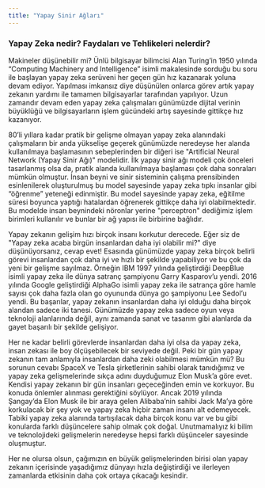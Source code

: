 ```yaml
---
title: "Yapay Sinir Ağları"
---
```


### Yapay Zeka nedir? Faydaları ve Tehlikeleri nelerdir?

Makineler düşünebilir mi? Ünlü bilgisayar bilimcisi Alan Turing’in 1950 yılında “Computing Machinery and Intelligence” isimli makalesinde sorduğu bu soru ile başlayan yapay zeka serüveni her geçen gün hız kazanarak yoluna devam ediyor. Yapılması imkansız diye düşünülen onlarca görev artık yapay zekanın yardımı ile tamamen bilgisayarlar tarafından yapılıyor. Uzun zamandır devam eden yapay zeka çalışmaları günümüzde dijital verinin büyüklüğü ve bilgisayarların işlem gücündeki artış sayesinde gittikçe hız kazanıyor.

80’li yıllara kadar pratik bir gelişme olmayan yapay zeka alanındaki çalışmaların bir anda yükselişe geçerek günümüzde neredeyse her alanda kullanılmaya başlamasının sebeplerinden bir diğeri ise "Artificial Neural Network (Yapay Sinir Ağı)" modelidir. İlk yapay sinir ağı modeli çok önceleri tasarlanmış olsa da, pratik alanda kullanılmaya başlaması çok daha sonraları mümkün olmuştur. İnsan beyni ve sinir sisteminin çalışma prensibinden esinlenilerek oluşturulmuş bu model sayesinde yapay zeka tıpkı insanlar gibi “öğrenme” yeteneği edinmiştir. Bu model sayesinde yapay zeka, eğitilme süresi boyunca yaptığı hatalardan öğrenerek gittikçe daha iyi olabilmektedir. Bu modelde insan beynindeki nöronlar yerine "perceptron" dediğimiz işlem birimleri kullanılır ve bunlar bir ağ yapısı ile birbirine bağlıdır.

Yapay zekanın gelişim hızı birçok insanı korkutur derecede. Eğer siz de "Yapay zeka acaba birgün insanlardan daha iyi olabilir mi?" diye düşünüyorsanız, cevap evet! Esasında günümüzde yapay zeka birçok belirli görevi insanlardan çok daha iyi ve hızlı bir şekilde yapabiliyor ve bu çok da yeni bir gelişme sayılmaz. Örneğin IBM 1997 yılında geliştirdiği DeepBlue isimli yapay zeka ile dünya satranç şampiyonu Garry Kasparov’u yendi. 2016 yılında Google geliştirdiği AlphaGo isimli yapay zeka ile satrança göre hamle sayısı çok daha fazla olan go oyununda dünya go şampiyonu Lee Sedol’u yendi. Bu başarılar, yapay zekanın insanlardan daha iyi olduğu daha birçok alandan sadece iki tanesi. Günümüzde yapay zeka sadece oyun veya teknoloji alanlarında değil, aynı zamanda sanat ve tasarım gibi alanlarda da gayet başarılı bir şekilde gelişiyor.

Her ne kadar belirli görevlerde insanlardan daha iyi olsa da yapay zeka, insan zekası ile boy ölçüşebilecek bir seviyede değil. Peki bir gün yapay zekanın tam anlamıyla insanlardan daha zeki olabilmesi mümkün mü? Bu sorunun cevabı SpaceX ve Tesla şirketlerinin sahibi olarak tanıdığımız ve yapay zeka gelişmelerinde sıkça adını duyduğumuz Elon Musk’a göre evet. Kendisi yapay zekanın bir gün insanları geçeceğinden emin ve korkuyor. Bu konuda önlemler alınması gerektiğini söylüyor. Ancak 2019 yılında Şangay’da Elon Musk ile bir araya gelen Alibaba’nin sahibi Jack Ma’ya göre korkulacak bir şey yok ve yapay zeka hiçbir zaman insanı alt edemeyecek. Tabiki yapay zeka alanında tartışılacak daha birçok konu var ve bu gibi konularda farklı düşüncelere sahip olmak çok doğal. Unutmamalıyız ki bilim ve teknolojideki gelişmelerin neredeyse hepsi farklı düşünceler sayesinde oluşmuştur.

Her ne olursa olsun, çağımızın en büyük gelişmelerinden birisi olan yapay zekanın içerisinde yaşadığımız dünyayı hızla değiştirdiği ve ilerleyen zamanlarda etkisinin daha çok ortaya çıkacağı kesindir.